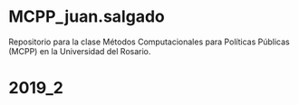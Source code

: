 # MCPP_juan.salgado
Repositorio para la clase Métodos Computacionales para Políticas Públicas (MCPP) en la Universidad del Rosario.
# 2019_2
